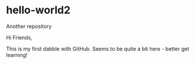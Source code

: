 # hello-world2
Another repository 

Hi Friends,

This is my first dabble with GitHub. Seems to be quite a bit here - better get learning! 
